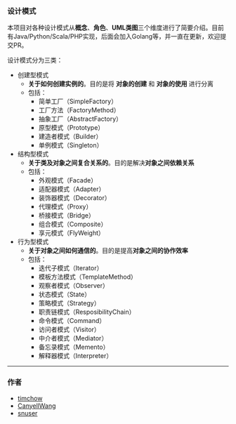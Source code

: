 ### 设计模式

本项目对各种设计模式从**概念**、**角色**、**UML类图**三个维度进行了简要介绍。目前有Java/Python/Scala/PHP实现，后面会加入Golang等，并一直在更新，欢迎提交PR。  

设计模式分为三类：

* 创建型模式
    * **关于如何创建实例的**。目的是将 **对象的创建** 和 **对象的使用** 进行分离  
    * 包括：  
        * 简单工厂（SimpleFactory）
        * 工厂方法（FactoryMethod） 
        * 抽象工厂（AbstractFactory） 
        * 原型模式（Prototype）
        * 建造者模式（Builder）
        * 单例模式（Singleton）
* 结构型模式
    * **关于类及对象之间复合关系的**。目的是解决**对象之间依赖关系**
    * 包括：
        * 外观模式（Facade） 
        * 适配器模式（Adapter）
        * 装饰器模式（Decorator） 
        * 代理模式（Proxy）
        * 桥接模式（Bridge）
        * 组合模式（Composite）
        * 享元模式（FlyWeight）
* 行为型模式
    * **关于对象之间如何通信的**。目的是提高**对象之间的协作效率** 
    * 包括：
        * 迭代子模式（Iterator）
        * 模板方法模式（TemplateMethod）
        * 观察者模式（Observer）
        * 状态模式（State）
        * 策略模式（Strategy）
        * 职责链模式（ResposibilityChain）  
        * 命令模式（Command）
        * 访问者模式（Visitor）
        * 中介者模式（Mediator）
        * 备忘录模式（Memento）
        * 解释器模式（Interpreter） 
		
---

### 作者

* [timchow](http://timd.cn)  
* [CanyellWang](https://github.com/CanyellWang)  
* [snuser](https://github.com/snuser)  
